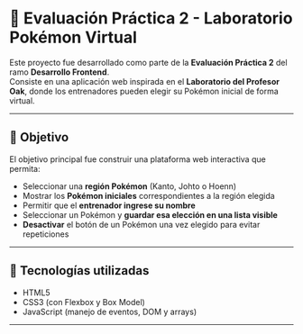 # 🧪 Evaluación Práctica 2 - Laboratorio Pokémon Virtual

Este proyecto fue desarrollado como parte de la **Evaluación Práctica 2** del ramo **Desarrollo Frontend**.  
Consiste en una aplicación web inspirada en el **Laboratorio del Profesor Oak**, donde los entrenadores pueden elegir su Pokémon inicial de forma virtual.

---

## 🎯 Objetivo

El objetivo principal fue construir una plataforma web interactiva que permita:

- Seleccionar una **región Pokémon** (Kanto, Johto o Hoenn)
- Mostrar los **Pokémon iniciales** correspondientes a la región elegida
- Permitir que el **entrenador ingrese su nombre**
- Seleccionar un Pokémon y **guardar esa elección en una lista visible**
- **Desactivar** el botón de un Pokémon una vez elegido para evitar repeticiones

---

## 🚀 Tecnologías utilizadas

- HTML5
- CSS3 (con Flexbox y Box Model)
- JavaScript (manejo de eventos, DOM y arrays)

---
